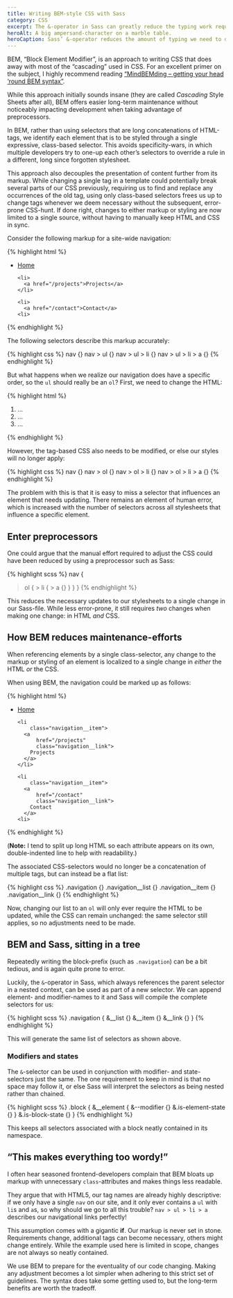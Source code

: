 ```yaml
---
title: Writing BEM-style CSS with Sass
category: CSS
excerpt: The &-operator in Sass can greatly reduce the typing work required when using BEM in your stylesheets.
heroAlt: A big ampersand-character on a marble table.
heroCaption: Sass’ &-operator reduces the amount of typing we need to do when using BEM.
---
```

BEM, “Block Element Modifier”, is an approach to writing CSS that does away with most of the “cascading” used in CSS. For an excellent primer on the subject, I highly recommend reading [“MindBEMding – getting your head ’round BEM syntax”](http://csswizardry.com/2013/01/mindbemding-getting-your-head-round-bem-syntax/).

While this approach initially sounds insane (they are called *Cascading* Style Sheets after all), BEM offers easier long-term maintenance without noticeably impacting development when taking advantage of preprocessors.

In BEM, rather than using selectors that are long concatenations of HTML-tags, we identify each element that is to be styled through a single expressive, class-based selector. This avoids specificity-wars, in which multiple developers try to one-up each other’s selectors to override a rule in a different, long since forgotten stylesheet.

This approach also decouples the presentation of content further from its markup. While changing a single tag in a template could potentially break several parts of our CSS previously, requiring us to find and replace any occurrences of the old tag, using only class-based selectors frees us up to change tags whenever we deem necessary without the subsequent, error-prone CSS-hunt. If done right, changes to either markup or styling are now limited to a single source, without having to manually keep HTML and CSS in sync.

Consider the following markup for a site-wide navigation:

{% highlight html %}
<nav>
  <ul>
    <li>
      <a href="/">Home</a>
    </li>

    <li>
      <a href="/projects">Projects</a>
    </li>

    <li>
      <a href="/contact">Contact</a>
    <li>
  </ul>
<nav>
{% endhighlight %}

The following selectors describe this markup accurately:

{% highlight css %}
nav {}
nav > ul {}
nav > ul > li {}
nav > ul > li > a {}
{% endhighlight %}

But what happens when we realize our navigation does have a specific order, so the `ul` should really be an `ol`? First, we need to change the HTML:

{% highlight html %}
<nav>
  <ol>
    <li>…</li>
    <li>…</li>
    <li>…</li>
  </ol>
</nav>
{% endhighlight %}

However, the tag-based CSS also needs to be modified, or else our styles will no longer apply:

{% highlight css %}
nav {}
nav > ol {}
nav > ol > li {}
nav > ol > li > a {}
{% endhighlight %}

The problem with this is that it is easy to miss a selector that influences an element that needs updating. There remains an element of human error, which is increased with the number of selectors across all stylesheets that influence a specific element.

## Enter preprocessors

One could argue that the manual effort required to adjust the CSS could have been reduced by using a preprocessor such as Sass:

{% highlight scss %}
nav {
  > ol {
    > li {
      > a {}
    }
  }
}
{% endhighlight %}

This reduces the necessary updates to our stylesheets to a single change in our Sass-file. While less error-prone, it still requires *two* changes when making one change: in HTML *and* CSS.

## How BEM reduces maintenance-efforts

When referencing elements by a single class-selector, any change to the markup or styling of an element is localized to a single change in *either* the HTML *or* the CSS.

When using BEM, the navigation could be marked up as follows:

{% highlight html %}
<nav
    class="navigation">
  <ul
      class="navigation__list">
    <li
        class="navigation__item">
      <a
          href="/"
          class="navigation__link">
        Home
      </a>
    </li>

    <li
        class="navigation__item">
      <a
          href="/projects"
          class="navigation__link">
        Projects
      </a>
    </li>

    <li
        class="navigation__item">
      <a
          href="/contact"
          class="navigation__link">
        Contact
      </a>
    <li>
  </ul>
<nav>
{% endhighlight %}

(**Note:** I tend to split up long HTML so each attribute appears on its own, double-indented line to help with readability.)

The associated CSS-selectors would no longer be a concatenation of multiple tags, but can instead be a flat list:

{% highlight css %}
.navigation {}
.navigation__list {}
.navigation__item {}
.navigation__link {}
{% endhighlight %}

Now, changing our list to an `ol` will only ever require the HTML to be updated, while the CSS can remain unchanged: the same selector still applies, so no adjustments need to be made.

## BEM and Sass, sitting in a tree

Repeatedly writing the block-prefix (such as `.navigation`) can be a bit tedious, and is again quite prone to error.

Luckily, the `&`-operator in Sass, which always references the parent selector in a nested context, can be used as part of a new selector. We can append element- and modifier-names to it and Sass will compile the complete selectors for us:

{% highlight scss %}
.navigation {
  &__list {}
  &__item {}
  &__link {}
}
{% endhighlight %}

This will generate the same list of selectors as shown above.

### Modifiers and states

The `&`-selector can be used in conjunction with modifier- and state-selectors just the same. The one requirement to keep in mind is that no space may follow it, or else Sass will interpret the selectors as being nested rather than chained.

{% highlight scss %}
.block {
  &__element {
    &--modifier {}
    &.is-element-state {}
  }
  &.is-block-state {}
}
{% endhighlight %}

This keeps all selectors associated with a block neatly contained in its namespace.

## “This makes everything too wordy!”

I often hear seasoned frontend-developers complain that BEM bloats up markup with unnecessary `class`-attributes and makes things less readable.

They argue that with HTML5, our tag names are already highly descriptive: if we only have a single `nav` on our site, and it only ever contains a `ul` with `li`s and `a`s, so why should we go to all this trouble? `nav > ul > li > a` describes our navigational links perfectly!

This assumption comes with a gigantic **if**. Our markup is never set in stone. Requirements change, additional tags can become necessary, others might change entirely. While the example used here is limited in scope, changes are not always so neatly contained.

We use BEM to prepare for the eventuality of our code changing. Making any adjustment becomes a lot simpler when adhering to this strict set of guidelines. The syntax does take some getting used to, but the long-term benefits are worth the tradeoff.
